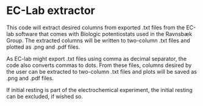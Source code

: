 # EC-Lab extractor
This code will extract desired columns from exported .txt files from the EC-lab
software that comes with Biologic potentiostats used in the Ravnsbæk Group. The
extracted columns will be written to two-column .txt files and plotted as .png
and .pdf files.

As EC-lab might export .txt files using comma as decimal separator, the code
also converts commas to dots. From these files, columns desired by the user can
be extracted to two-column .txt files and plots will be saved as .png and .pdf
files.

If initial resting is part of the electrochemical experiment, the initial
resting can be excluded, if wished so.
